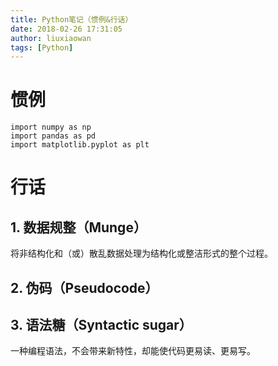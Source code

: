 ```yaml
---
title: Python笔记（惯例&行话）
date: 2018-02-26 17:31:05
author: liuxiaowan
tags: [Python]
---
```


# 惯例

```
import numpy as np
import pandas as pd
import matplotlib.pyplot as plt
```

# 行话

## 1. 数据规整（Munge）

  将非结构化和（或）散乱数据处理为结构化或整洁形式的整个过程。

## 2. 伪码（Pseudocode）

## 3. 语法糖（Syntactic sugar）

  一种编程语法，不会带来新特性，却能使代码更易读、更易写。

